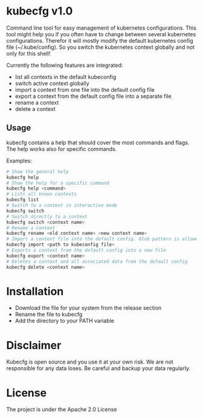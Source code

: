 # kubecfg v1.0
Command line tool for easy management of kubernetes configurations. This tool might help you if you often have to change between several kubernetes configurations. Therefor it will mostly modify the default kubernetes config file (~/.kube/config). So you switch the kubernetes context globally and not only for this shell!

Currently the following features are integrated:

- list all contexts in the default kubeconfig 
- switch active context globally
- import a context from one file into the default config file
- export a context from the default config file into a separate file
- rename a context
- delete a context
## Usage

kubecfg contains a help that should cover the most commands and flags. The help works also for specific commands.

Examples:
```sh
# Show the general help
kubecfg help
# Show the help for a specific command
kubecfg help <command>
# Lists all known contexts
kubecfg list
# Switch to a context in interactive mode
kubecfg switch
# Switch directly to a context
kubecfg switch <context name>
# Rename a context
kubecfg rename <old context name> <new context name> 
# Import a context file into the default config. Glob pattern is allowed.
kubecfg import <path to kubeconfig file> 
# Exports a context from the default config into a new file
kubecfg export <context name> 
# Deletes a context and all associated data from the default config
kubecfg delete <context name> 
```
# Installation
- Download the file for your system from the release section
- Rename the file to kubecfg
- Add the directory to your PATH variable 

# Disclaimer
Kubecfg is open source and you use it at your own risk.
We are not responsible for any data loses. Be careful and backup your data regularly.

# License
The project is under the Apache 2.0 License

